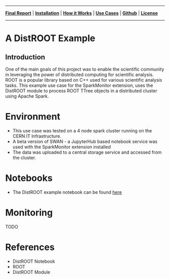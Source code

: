 ___
**[Final Report](index.md)** |
**[Installation](install.md)** |
**[How it Works](how.md)** |
**[Use Cases](#common-use-cases-and-tests)** |
**[Github](https://github.com/krishnan-r/sparkmonitor)** |
**[License](https://github.com/krishnan-r/sparkmonitor/blob/master/LICENSE.md)**
___

# A DistROOT Example

## Introduction
One of the main goals of this project was to enable the scientific community in leveraging the power of distributed computing for scientific analysis. ROOT is a popular library based on C++ used for various scientific analysis tasks.
This example use case for the SparkMonitor extension, uses the DistROOT module to process ROOT TTree objects in a distributed cluster using Apache Spark.

# Environment
- This use case was tested on a 4 node spark cluster running on the CERN IT Infrastructure.
- A beta version of SWAN - a JupyterHub based notebook service was used with the SparkMonitor extension installed
- The data was uploaded to a central storage service and accessed from the cluster.

# Notebooks 
- The DistROOT example notebook can be found [here](https://github.com/krishnan-r/sparkmonitor/blob/master/notebooks/DistROOT.ipynb)

# Monitoring
TODO




# References
- DistROOT Notebook
- ROOT
- DistROOT Module


